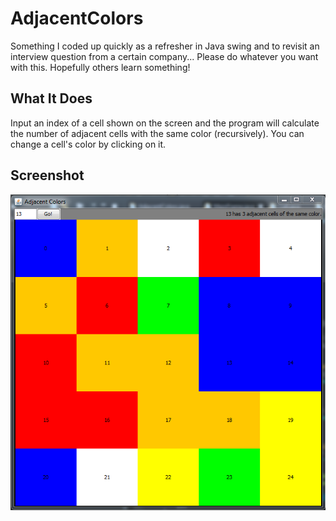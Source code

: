 # AdjacentColors
Something I coded up quickly as a refresher in Java swing and to revisit an interview question from a certain company...
Please do whatever you want with this. Hopefully others learn something!

## What It Does
Input an index of a cell shown on the screen and the program will calculate the number of adjacent cells with the same color (recursively). You can change a cell's color by clicking on it.

## Screenshot
<p align="center">
  <img src="https://github.com/nbeerbower/AdjacentColors/blob/master/screenshot.PNG?raw=true"/>
</p>

